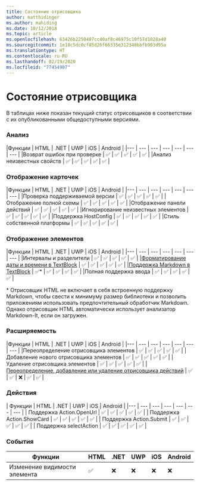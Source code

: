 ```yaml
---
title: Состояние отрисовщика
author: matthidinger
ms.author: mahiding
ms.date: 10/12/2018
ms.topic: article
ms.openlocfilehash: 63426b2250407cc40af8c46975c10f57d1028a40
ms.sourcegitcommit: 1e18c5dc0cf85d26f66335e312348bbfb903d95a
ms.translationtype: HT
ms.contentlocale: ru-RU
ms.lasthandoff: 02/19/2020
ms.locfileid: "77454907"
---
```

# <a name="renderer-status"></a>Состояние отрисовщика
В таблицах ниже показан текущий статус отрисовщиков в соответствии с их опубликованными общедоступными версиями.

### <a name="parsing"></a>Анализ

|Функции | HTML | .NET | UWP | iOS | Android |
|--- | --- | --- | --- | --- | --- | --- |
|Возврат ошибок при проверке | ✅ | ✅ | ✅ | ✅ | ✅ |
|Анализ неизвестных свойств | ✅ | ✅ | ✅ | ✅ | ✅ |

### <a name="card-rendering"></a>Отображение карточек

|Функции | HTML | .NET | UWP | iOS | Android |
|--- | --- | --- | --- | --- | --- | --- |
|Проверка поддерживаемой версии | ✅ | ✅ | ✅ | ✅ | ✅  |
|Отображение полной схемы | ✅ | ✅ | ✅ | ✅ | ✅ |
|Отображение панели действий | ✅ | ✅ | ✅ | ✅ | ✅ |
|Игнорирование неизвестных элементов | ✅ | ✅ | ✅ | ✅ | ✅ |
|Поддержка HostConfig | ✅ | ✅ | ✅ | ✅ | ✅ |
|Стиль собственной платформы | ✅ | ✅ | ✅ | ✅ | ✅ |

### <a name="element-rendering"></a>Отображение элементов

|Функции | HTML | .NET | UWP | iOS | Android |
|--- | --- | --- | --- | --- | --- | --- |
|Интервалы и разделители | ✅ | ✅ | ✅ | ✅ | ✅ |
|[Форматирование даты и времени в TextBlock](../authoring-cards/text-features.md#datetime-formatting-and-localization) | ✅ | ✅ | ✅ | ✅ | ✅ |
|[Поддержка Markdown в TextBlock](../authoring-cards/text-features.md#markdown) | ✅* | ✅ | ✅ | ✅ | ✅ |
|Полная поддержка ввода | ✅ | ✅ | ✅ | ✅ | ✅ |

\* Отрисовщик HTML не включает в себя встроенную поддержку Markdown, чтобы свести к минимуму размер библиотеки и позволить приложениям использовать предпочтительный обработчик Markdown. Однако отрисовщик HTML автоматически использует анализатор Markdown-It, если он загружен.

### <a name="extensibility"></a>Расширяемость

|Функции | HTML | .NET | UWP | iOS | Android |
|--- | --- | --- | --- | --- | --- | --- |
|Переопределение отрисовщика элементов | ✅ | ✅ | ✅ | ✅ | ✅ |
|Добавление нового отрисовщика элементов | ✅ | ✅ | ✅ | ✅ | ✅ |
|Удаление отрисовщика элементов | ✅ | ✅ | ✅ | ✅ | ✅ |
|[Переопределение, добавление или удаление отрисовщика действий](https://github.com/Microsoft/AdaptiveCards/issues/1671) | ✅ | ✅ | ❌ | ✅ | ✅ |

### <a name="actions"></a>Действия

| Функции | HTML | .NET | UWP | iOS | Android |
|--- | --- | --- | --- | --- | --- | --- |
| Поддержка Action.OpenUrl | ✅ | ✅ | ✅ | ✅ | ✅  |
| Поддержка Action.ShowCard  | ✅ | ✅ | ✅ | ✅ | ✅ |
| Поддержка Action.Submit  | ✅ | ✅ | ✅ | ✅ | ✅  |
| Поддержка selectAction | ✅ | ✅ | ✅ | ✅ | ✅ |

### <a name="events"></a>События

|       Функции        | HTML | .NET | UWP | iOS | Android | 
|----------------------------|------|------|-----|-----|---------|
| Изменение видимости элемента |  ✅   |  ❌   |  ❌  |  ❌  | ❌ |

